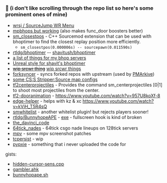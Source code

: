 ### 👀 (i don't like scrolling through the repo list so here's some prominent ones of mine)
- [wrsj / SourceJump WR Menu](https://github.com/rtldg/wrsj)
- [mpbhops but working](https://github.com/rtldg/mpbhops_but_working) (also makes func_door boosters better)
- [sm_closestpos](https://github.com/rtldg/sm_closestpos) - C++ Sourcemod extension that can be used with bhoptimer to find the closest replay position more efficiently.
  - `sm_closestpos(0.000006s) -- sourcepawn(0.011590s)`
- [rtldg/bhoptimer](https://github.com/rtldg/bhoptimer) -- [shavitush/bhoptimer](https://github.com/shavitush/bhoptimer)
- [a list of things for my bhop servers](https://github.com/rtldg/bhop-server-stuff)
- [Unreal style for shavit's bhoptimer](https://github.com/rtldg/unrealphys)
- ~~[wip srcwr thing](https://github.com/rtldg/srcwr)~~ [wip srcwr things](https://github.com/srcwr)
- [forksyncer](https://github.com/rtldg/forksyncer) - syncs forked repos with upstream (used by [PMArkive](https://github.com/PMArkive))
- [some CS:S Stripper:Source map configs](https://github.com/rtldg/stripper_source_configs)
- [tf2centerprojectiles](https://github.com/rtldg/tf2centerprojectiles) - Provides the command sm_centerprojectiles [0|1] to shoot most projectiles from the center.
- [tf2-dooranimation](https://github.com/rtldg/tf2-dooranimation) - https://www.youtube.com/watch?v=957U8koXf-8
- [edge-helper](https://github.com/rtldg/edge-helper) - helps with kz & xc https://www.youtube.com/watch?v=kViH_T5R4sQ
- [smwhitelist](https://github.com/rtldg/smwhitelist) - another whitelist plugin! but rejects players sooner!
- [rtldg/BunnyhopeAPE](https://github.com/rtldg/BunnyhopAPE) - [exe](https://github.com/rtldg/BunnyhopAPE/releases/download/1.3/BunnyhopAPE.exe) - fullscreen hook is kind of broken
- [the_davinci_code](https://github.com/rtldg/the_davinci_code)
- [64tick_nades](https://github.com/rtldg/64tick_nades) - 64tick csgo nade lineups on 128tick servers
- [mpv](https://github.com/rtldg/mpv/tree/rtldg-screenshot-other) - some mpv screenshot patches
- [tcpersist](https://github.com/rtldg/tcpersist) - wip
- [pypxie](https://github.com/rtldg/pypxie) - something that i never uploaded the code for

gists:
- [hidden-cursor-sens.cpp](https://gist.github.com/rtldg/e002065e003cb45409ea34e64ddcdb6d)
- [gambler.ahk](https://gist.github.com/rtldg/ca5452ca159832e2df14501d4b1773a3)
- [bunnyhopape.sh](https://gist.github.com/rtldg/74435d792458ae8f4a70f321e48f586e)
